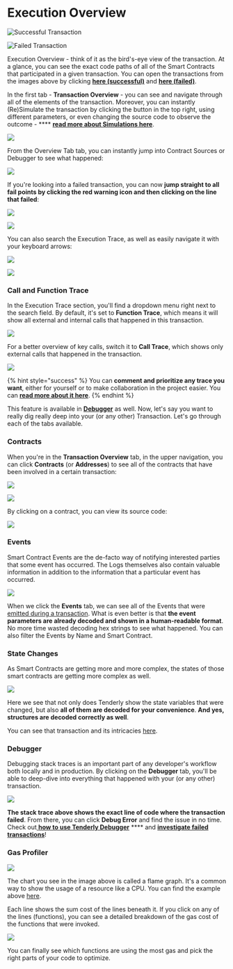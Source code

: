 # Execution Overview

![Successful Transaction](<../../.gitbook/assets/Screenshot 2021-11-25 at 09.44.31.png>)

![Failed Transaction](<../../.gitbook/assets/Screenshot 2021-11-25 at 09.45.45.png>)

Execution Overview - think of it as the bird's-eye view of the transaction. At a glance, you can see the exact code paths of all of the Smart Contracts that participated in a given transaction. You can open the transactions from the images above by clicking [**here (successful)**](https://dashboard.tenderly.co/tx/mainnet/0x1ca07994d823e4198d7517d828d99e2064f3204501284d5348ca8c11e3be53d8) and [**here (failed)**](https://dashboard.tenderly.co/tx/mainnet/0xe0ca90fba27e63cd8550565fa8d57559f76b67f5e7d8b8dbb150752a48cb87d2).

In the first tab - **Transaction Overview** - you can see and navigate through all of the elements of the transaction. Moreover, you can instantly (Re)Simulate the transaction by clicking the button in the top right, using different parameters, or even changing the source code to observe the outcome - **** [**read more about Simulations here**](../../simulations-and-forks/how-to-simulate-a-transaction/).

![](<../../.gitbook/assets/Screenshot 2021-11-25 at 09.57.12.png>)

From the Overview Tab tab, you can instantly jump into Contract Sources or Debugger to see what happened:

![](<../../.gitbook/assets/Screenshot 2021-11-25 at 10.13.51.png>)

If you're looking into a failed transaction, you can now **jump straight to all fail points by clicking the red warning icon and then clicking on the line that failed**:

![](<../../.gitbook/assets/Screenshot 2021-11-25 at 10.46.08 (1).png>)

![](<../../.gitbook/assets/Screenshot 2021-11-25 at 10.47.46.png>)

You can also search the Execution Trace, as well as easily navigate it with your keyboard arrows:

![](<../../.gitbook/assets/Screenshot 2021-11-25 at 10.18.19.png>)

![](<../../.gitbook/assets/ezgif.com-gif-maker (6).gif>)

### Call and Function Trace

In the Execution Trace section, you'll find a dropdown menu right next to the search field. By default, it's set to **Function Trace**, which means it will show all external and internal calls that happened in this transaction.&#x20;

![](<../../.gitbook/assets/Screenshot 2021-12-22 at 10.26.14.png>)

For a better overview of key calls, switch it to **Call Trace**, which shows only external calls that happened in the transaction.

![](<../../.gitbook/assets/Screenshot 2021-12-22 at 10.35.27.png>)

{% hint style="success" %}
You can **comment and prioritize any trace you want**, either for yourself or to make collaboration in the project easier. You can [**read more about it here**](commenting-and-prioritizing-traces.md).
{% endhint %}

This feature is available in [**Debugger**](../../debugger/how-to-use-tenderly-debugger/) as well. Now, let's say you want to really dig really deep into your (or any other) Transaction. Let's go through each of the tabs available.

### Contracts

When you're in the **Transaction Overview** tab, in the upper navigation, you can click **Contracts** (or **Addresses**) to see all of the contracts that have been involved in a certain transaction:

![](<../../.gitbook/assets/Screenshot 2021-10-14 at 15.21.21.png>)

![](<../../.gitbook/assets/Screenshot 2021-10-14 at 15.21.39.png>)

By clicking on a contract, you can view its source code:

![](<../../.gitbook/assets/Screenshot 2021-11-25 at 10.00.32.png>)

### Events

Smart Contract Events are the de-facto way of notifying interested parties that some event has occurred. The Logs themselves also contain valuable information in addition to the information that a particular event has occurred.

![](<../../.gitbook/assets/Screenshot 2021-11-25 at 10.03.57.png>)

When we click the **Events** tab, we can see all of the Events that were [emitted during a transaction](https://dashboard.tenderly.co/tx/mainnet/0x98a8a99daec2823836ac155003ec7c798ded926a86e1c165716dd0d0ea5133a0). What is even better is that **the event parameters are already decoded and shown in a human-readable format**. No more time wasted decoding hex strings to see what happened. You can also filter the Events by Name and Smart Contract.

### State Changes

As Smart Contracts are getting more and more complex, the states of those smart contracts are getting more complex as well.

![](<../../.gitbook/assets/Screenshot 2021-11-25 at 10.05.37.png>)

Here we see that not only does Tenderly show the state variables that were changed, but also **all of them are decoded for your convenience**. **And yes, structures are decoded correctly as well**.

You can see that transaction and its intricacies [here](https://dashboard.tenderly.co/tx/mainnet/0x98a8a99daec2823836ac155003ec7c798ded926a86e1c165716dd0d0ea5133a0).

### Debugger

Debugging stack traces is an important part of any developer's workflow both locally and in production. By clicking on the **Debugger** tab, you'll be able to deep-dive into everything that happened with your (or any other) transaction.

![](<../../.gitbook/assets/Screenshot 2021-11-25 at 10.41.38.png>)

**The stack trace above shows the exact line of code where the transaction failed**. From there, you can click **Debug Error** and find the issue in no time. Check out[ **how to use Tenderly Debugger**](../../debugger/how-to-use-tenderly-debugger/) **** and [**investigate failed transactions**](../../debugger/how-to-use-tenderly-debugger/investigating-a-failed-transaction.md)!

### Gas Profiler

![](<../../.gitbook/assets/Screenshot 2021-11-25 at 10.29.41.png>)

The chart you see in the image above is called a flame graph. It's a common way to show the usage of a resource like a CPU. You can find the example above [here](https://dashboard.tenderly.co/tx/mainnet/0x98a8a99daec2823836ac155003ec7c798ded926a86e1c165716dd0d0ea5133a0).

Each line shows the sum cost of the lines beneath it. If you click on any of the lines (functions), you can see a detailed breakdown of the gas cost of the functions that were invoked.

![](<../../.gitbook/assets/Screenshot 2021-11-25 at 10.32.46.png>)

You can finally see which functions are using the most gas and pick the right parts of your code to optimize.
